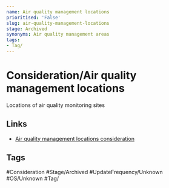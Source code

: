 ```yaml
---
name: Air quality management locations
prioritised: 'False'
slug: air-quality-management-locations
stage: Archived
synonyms: Air quality management areas
tags:
- Tag/
---
```


# Consideration/Air quality management locations

Locations of air quality monitoring sites

## Links

* [Air quality management locations consideration](https://design.planning.data.gov.uk/planning-consideration/air-quality-management-locations)

## Tags

#Consideration #Stage/Archived #UpdateFrequency/Unknown #OS/Unknown #Tag/